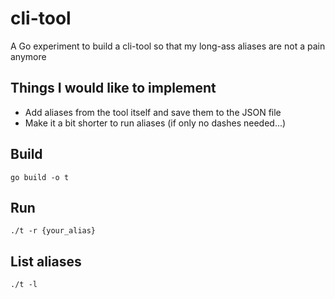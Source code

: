 # cli-tool
A Go experiment to build a cli-tool so that my long-ass aliases are not a pain anymore

## Things I would like to implement

+ Add aliases from the tool itself and save them to the JSON file
+ Make it a bit shorter to run aliases (if only no dashes needed...)

## Build

`go build -o t`

## Run

`./t -r {your_alias}`

## List aliases

`./t -l`
